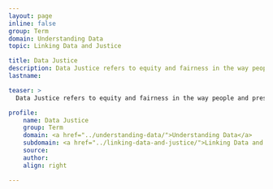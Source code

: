 ```yaml
---
layout: page
inline: false
group: Term
domain: Understanding Data
topic: Linking Data and Justice

title: Data Justice
description: Data Justice refers to equity and fairness in the way people and pressing social issues are disclosed, represented, and treated as a result of the collection, analysis, production, and presentation of data.
lastname: 

teaser: >
  Data Justice refers to equity and fairness in the way people and pressing social issues are disclosed, represented, and treated as a result of the collection, analysis, production, and presentation of data.

profile:
    name: Data Justice
    group: Term
    domain: <a href="../understanding-data/">Understanding Data</a>
    subdomain: <a href="../linking-data-and-justice/">Linking Data and Justice</a>
    source: 
    author: 
    align: right

---
```

